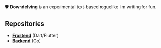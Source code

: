 🛡️ **Downdelving** is an experimental text-based roguelike I'm writing for fun.

## Repositories

- **[Frontend](https://github.com/downdelving/frontend/)** (Dart/Flutter)
- **[Backend](https://github.com/downdelving/backend/)** (Go)
